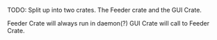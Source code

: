 TODO: Split up into two crates.
The Feeder crate and the GUI Crate.

Feeder Crate will always run in daemon(?)
GUI Crate will call to Feeder Crate.